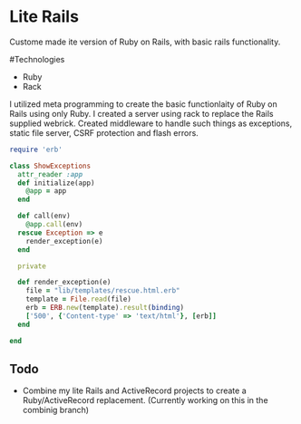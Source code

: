 # Lite Rails

Custome made ite version of Ruby on Rails, with basic rails functionality.

#Technologies

- Ruby
- Rack

I utilized meta programming to create the basic functionlaity of Ruby on Rails using only Ruby. I created a server using rack to replace the Rails supplied webrick. Created middleware to handle such things as exceptions, static file server, CSRF protection and flash errors.

```ruby
require 'erb'

class ShowExceptions
  attr_reader :app
  def initialize(app)
    @app = app
  end

  def call(env)
    @app.call(env)
  rescue Exception => e
    render_exception(e)
  end

  private

  def render_exception(e)
    file = "lib/templates/rescue.html.erb"
    template = File.read(file)
    erb = ERB.new(template).result(binding)
    ['500', {'Content-type' => 'text/html'}, [erb]]
  end

end
```

## Todo

- Combine my lite Rails and ActiveRecord projects to create a Ruby/ActiveRecord replacement. (Currently working on this in the combinig branch)

